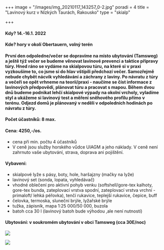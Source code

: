 +++
image = "/images/img_20210117_143257_0-2.jpg"
poradi = 4
title = "Lavinový kurz v Nízkých Taurách, Rakousko"
type = "skialp"

+++

#### **Kdy? 14.-16.1. 2022**

#### 

#### **Kde? hory v okolí Obertauern, volný terén**

#### 

#### První den odpoledne/večer se dopravíme na místo ubytování (Tamsweg) a ještě týž večer se budeme věnovat lavinové prevenci a taktice přípravy túry.  Hned ráno se vydáme na skialpovou túru, na které si v praxi vyzkoušíme to, co jsme si do hlav vštípili předchozí večer. Samozřejmě nebude chybět nácvik vyhledávání a záchrany z laviny. Po návratu z túry a večeři se opět vrhneme na teorii/praxi - naučíme se číst informace z lavinových předpovědí, plánovat túru a pracovat s mapou. Během dvou dnů budeme podnikat lehčí skialpové výpady na okolní vrcholy, vyladíme styl a ukážeme si lavinový test a měření sněhového profilu přímo v terénu. Odjezd domů je plánovaný v neděli v odpoledních hodinách po návratu z túry.

#### 

#### **Počet účastníků: 8 max.**

#### 

#### **Cena: 4250,-/os.**

* cena při min. počtu 4 účastníků
* V ceně jsou služby horského vůdce UIAGM a jeho náklady. V ceně není zahrnuto vaše ubytování, strava, doprava ani pojištění.

#### 

#### **Vybavení:**

* skialpové lyže s pásy, boty, hole, haršajzny (mačky na lyže)
* lavinový set (sonda, lopata, vyhledávač)
* vhodné oblečení pro aktivní pohyb venku (softshell/gore-tex kalhoty, gore-tex bunda, zateplovací vrstva spodní, zateplovací vrstva vrchní  - primaloft/ lehká péřovka), tenčí rukavice, teplejší rukavice, čepice, buff
* čelovka, termoska, sluneční brýle, lyžařské brýle
* tužka, zápisník, mapa 1:25 000/50 000, buzola
* batoh cca 30 l (lavinový batoh bude výhodou ,ale není nutností)

#### 

#### **Ubytování:** v soukromém ubytování v obci Tamsweg (cca 30E/noc)

![](/images/img_20210207_105001_8.jpg)

![](/images/img_20190207_111241.jpg)